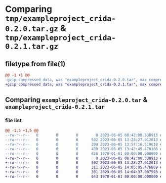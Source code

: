 # Comparing `tmp/exampleproject_crida-0.2.0.tar.gz` & `tmp/exampleproject_crida-0.2.1.tar.gz`

## filetype from file(1)

```diff
@@ -1 +1 @@
-gzip compressed data, was "exampleproject_crida-0.2.0.tar", max compression
+gzip compressed data, was "exampleproject_crida-0.2.1.tar", max compression
```

## Comparing `exampleproject_crida-0.2.0.tar` & `exampleproject_crida-0.2.1.tar`

### file list

```diff
@@ -1,5 +1,5 @@
--rw-r--r--   0        0        0        0 2023-06-05 08:42:00.330913 exampleproject_crida-0.2.0/exampleproject_crida/__init__.py
--rw-r--r--   0        0        0      502 2023-06-05 13:28:27.012013 exampleproject_crida-0.2.0/exampleproject_crida/example_usage.py
--rw-r--r--   0        0        0      300 2023-06-05 13:57:16.519618 exampleproject_crida-0.2.0/pyproject.toml
--rw-r--r--   0        0        0      490 2023-06-05 13:42:45.470166 exampleproject_crida-0.2.0/README.md
--rw-r--r--   0        0        0      826 1970-01-01 00:00:00.000000 exampleproject_crida-0.2.0/PKG-INFO
+-rw-r--r--   0        0        0        0 2023-06-05 08:42:00.330913 exampleproject_crida-0.2.1/exampleproject_crida/__init__.py
+-rw-r--r--   0        0        0      502 2023-06-05 13:28:27.012013 exampleproject_crida-0.2.1/exampleproject_crida/example_usage.py
+-rw-r--r--   0        0        0      311 2023-06-05 14:05:05.476869 exampleproject_crida-0.2.1/pyproject.toml
+-rw-r--r--   0        0        0      301 2023-06-05 14:04:37.087593 exampleproject_crida-0.2.1/README_repository.md
+-rw-r--r--   0        0        0      643 1970-01-01 00:00:00.000000 exampleproject_crida-0.2.1/PKG-INFO
```

